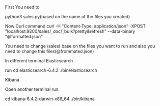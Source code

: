 First You need to

python3 sales.py(based on the name of the files you created)

Now Curl command
curl -H "Content-Type: application/json" -XPOST "localhost:9200/sales/_doc/_bulk?pretty&refresh" --data-binary "@formatted.json"


You need to change (sales) base on the files you want to run and also you need to change this files(@frommated.json)



In different terminal
Elasticsearch

run
cd elasticsearch-6.4.2
./bin/elasticsearch




Kibana


Open another terminal
run

 cd kibana-6.4.2-darwin-x86_64
 ./bin/kibana
